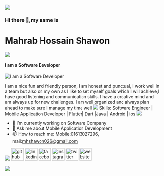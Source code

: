 <a href="https://github.com/404"><img src="https://user-images.githubusercontent.com/73097560/115834477-dbab4500-a447-11eb-908a-139a6edaec5c.gif"></a>

### Hi there 👋,my name is 
# Mahrab Hossain Shawon 

<a href="https://github.com/404"><img src="https://user-images.githubusercontent.com/73097560/115834477-dbab4500-a447-11eb-908a-139a6edaec5c.gif"></a>

#### I am a Software Developer
![I am a Software Developer](https://media-exp1.licdn.com/dms/image/C5616AQG0pohoMKgQBg/profile-displaybackgroundimage-shrink_200_800/0/1658312594852?e=1668643200&v=beta&t=gjhiCfvu89H7KuQh7S9oEZTrlwXEnbxXQUhWaEoUjmE)

I am a nice fun and friendly person, I am honest 
and punctual, I work well in a team but also on
my own as I like to set myself goals which I will
achieve,I have good listening and communication
skills. I have a creative mind and am always up 
for new challenges. I am well organized and 
always plan ahead to make sure I manage my 
time well
<a href="https://github.com/404"><img src="https://user-images.githubusercontent.com/73097560/115834477-dbab4500-a447-11eb-908a-139a6edaec5c.gif"></a>
Skills: Software Engineer | Mobile Application Developer | Flutter| Dart |Java | Android | ios
<a href="https://github.com/404"><img src="https://user-images.githubusercontent.com/73097560/115834477-dbab4500-a447-11eb-908a-139a6edaec5c.gif"></a>
- 🔭 I’m currently working on Software Company 
- 💬 Ask me about Mobile Application Development 
- 📫 How to reach me: Mobile:01613027296,   mail:mhshawon026@gmail.com 

<a href="https://github.com/404"><img src="https://user-images.githubusercontent.com/73097560/115834477-dbab4500-a447-11eb-908a-139a6edaec5c.gif"></a>
[<img src='https://cdn.jsdelivr.net/npm/simple-icons@3.0.1/icons/github.svg' alt='github' height='40'>](https://github.com/https://www.github.com/mahrabshawon)  [<img src='https://cdn.jsdelivr.net/npm/simple-icons@3.0.1/icons/linkedin.svg' alt='linkedin' height='40'>](https://www.linkedin.com/in/https://www.linkedin.com/in/mahrab-hossain-shawon-25986018a//)  [<img src='https://cdn.jsdelivr.net/npm/simple-icons@3.0.1/icons/facebook.svg' alt='facebook' height='40'>](https://www.facebook.com/https://www.facebook.com/shawon.adnann)  [<img src='https://cdn.jsdelivr.net/npm/simple-icons@3.0.1/icons/instagram.svg' alt='instagram' height='40'>](https://www.instagram.com/https://www.instagram.com/mahrabshawon/)  [<img src='https://cdn.jsdelivr.net/npm/simple-icons@3.0.1/icons/twitter.svg' alt='twitter' height='40'>](https://twitter.com/https://www.twitter.com/mahrab_shawon)  [<img src='https://cdn.jsdelivr.net/npm/simple-icons@3.0.1/icons/icloud.svg' alt='website' height='40'>](https://mahrabshawon.github.io/shawon.xyz/)  

<a href="https://github.com/404"><img src="https://user-images.githubusercontent.com/73097560/115834477-dbab4500-a447-11eb-908a-139a6edaec5c.gif"></a>
